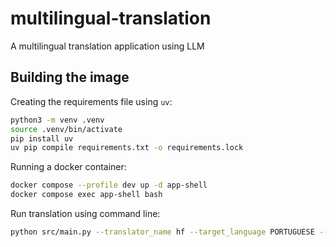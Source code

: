 # multilingual-translation
A multilingual translation application using LLM

## Building the image

Creating the requirements file using `uv`:
```bash
python3 -m venv .venv
source .venv/bin/activate
pip install uv
uv pip compile requirements.txt -o requirements.lock
```

Running a docker container:
```bash
docker compose --profile dev up -d app-shell
docker compose exec app-shell bash
```

Run translation using command line:
```bash
python src/main.py --translator_name hf --target_language PORTUGUESE --text "Where will the waves of the ocean make me wander, my friends?"
```